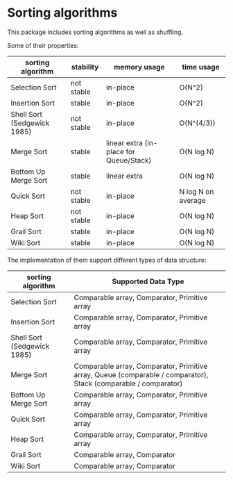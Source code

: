 # Sorting algorithms

This package includes sorting algorithms as well as shuffling.

Some of their properties:

| sorting algorithm           | stability  | memory usage | time usage         |
| --------------------------- | ---------- | ------------ | ----------         |
| Selection Sort              | not stable | in-place     | O(N^2)             |
| Insertion Sort              |     stable | in-place     | O(N^2)             |
| Shell Sort (Sedgewick 1985) | not stable | in-place     | O(N^(4/3))         |
| Merge Sort                  |     stable | linear extra (in-place for Queue/Stack) | O(N log N)         |
| Bottom Up Merge Sort        |     stable | linear extra | O(N log N)         |
| Quick Sort                  | not stable | in-place     | N log N on average |
| Heap Sort                   | not stable | in-place     | O(N log N)         |
| Grail Sort                  |     stable | in-place     | O(N log N)         |
| Wiki Sort                   |     stable | in-place     | O(N log N)         |

The implementation of them support different types of data structure:

| sorting algorithm           | Supported Data Type                           |
| --------------------------- | --------------------------------------------- |
| Selection Sort              | Comparable array, Comparator, Primitive array |
| Insertion Sort              | Comparable array, Comparator, Primitive array |
| Shell Sort (Sedgewick 1985) | Comparable array, Comparator, Primitive array |
| Merge Sort                  | Comparable array, Comparator, Primitive array, Queue (comparable / comparator), Stack (comparable / comparator) |
| Bottom Up Merge Sort        | Comparable array, Comparator, Primitive array |
| Quick Sort                  | Comparable array, Comparator, Primitive array |
| Heap Sort                   | Comparable array, Comparator, Primitive array |
| Grail Sort                  | Comparable array, Comparator                  |
| Wiki Sort                   | Comparable array, Comparator                  |
